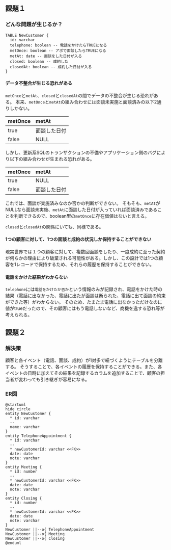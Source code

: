## 課題１
### どんな問題が生じるか？
```
TABLE NewCustomer {
  id: varchar
  telephone: boolean -- 電話をかけたらTRUEになる
  metOnce: boolean -- アポで面談したらTRUEになる
  metAt: date -- 面談をした日付が入る
  closed: boolean -- 成約した
  closedAt: boolean -- 成約した日付が入る
}
```

#### データ不整合が生じる恐れがある
`metOnce`と`metAt`、`closed`と`closedAt`の間でデータの不整合が生じる恐れがある。
本来、`metOnce`と`metAt`の組み合わせには面談未実施と面談済みの以下2通りしかない。

| metOnce    | metAt       |
|:-----------|:------------|
| true       | 面談した日付  |
| false      | NULL        |

しかし、更新系SQLのトランザクションの不備やアプリケーション側のバグにより以下の組み合わせが生まれる恐れがある。

| metOnce    | metAt       |
|:-----------|:------------|
| true       | NULL        |
| false      | 面談した日付  |

これでは、面談が実施済みなのか否かの判断ができない。
そもそも、`metAt`がNULLなら面談未実施、`metAt`に面談した日付が入っていれば面談済みであることを判断できるので、boolean型の`metOnce`に存在価値はないと言える。

`closed`と`closedAt`の関係にいても、同様である。

#### 1つの顧客に対して、1つの面談と成約の状況しか保持することができない
現実世界では１つの顧客に対して、複数回面談をしたり、一度成約に至った契約が何らかの理由により破棄される可能性がある。しかし、この設計では1つの顧客を1レコードで保持するため、それらの履歴を保持することができない。

#### 電話をかけた結果がわからない
`telephone`には`電話をかけたか否か`という情報のみが記録され、電話をかけた時の結果（電話に出なかった、電話に出たが面談は断られた、電話に出て面談の約束ができた等）がわからない。
そのため、たまたま電話に出なかっただけなのに値がtrueだったので、その顧客にはもう電話しないなど、商機を逸する恐れ等が考えられる。

## 課題２
### 解決策
顧客と各イベント（電話、面談、成約）が1対多で紐づくようにテーブルを分離する。
そうすることで、各イベントの履歴を保持することができる。また、各イベントの日時に加えてその結果を記録するカラムを追加することで、顧客の担当者が変わっても引き継ぎが容易になる。

### ER図
```plantuml
@startuml
hide circle
entity NewCustomer {
  * id: varchar
  --
  name: varchar
}
entity TelephoneAppointment {
  * id: varchar
  --
  * newCustomerId: varchar <<FK>>
  date: date
  note: varchar
}
entity Meeting {
  * id: number
  --
  * newCustomerId: varchar <<FK>>
  date: date
  note: varchar
}
entity Closing {
  * id: number
  --
  * newCustomerId: varchar <<FK>>
  date: date
  note: varchar
}
NewCustomer ||--o{ TelephoneAppointment
NewCustomer ||--o{ Meeting
NewCustomer ||--o{ Closing
@enduml
```
